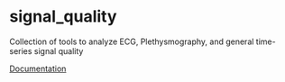 # signal_quality
Collection of tools to analyze ECG, Plethysmography, and general time-series signal quality

[Documentation](https://chufangao.github.io/signal_quality/)
